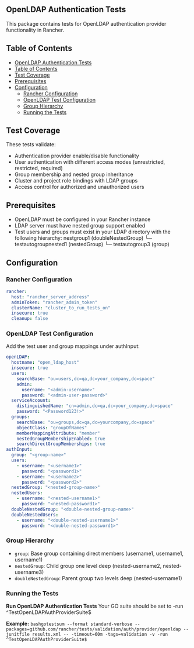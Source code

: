 ## OpenLDAP Authentication Tests

This package contains tests for OpenLDAP authentication provider functionality in Rancher.

## Table of Contents

- [OpenLDAP Authentication Tests](#openldap-authentication-tests)
- [Table of Contents](#table-of-contents)
- [Test Coverage](#test-coverage)
- [Prerequisites](#prerequisites)
- [Configuration](#configuration)
  - [Rancher Configuration](#rancher-configuration)
  - [OpenLDAP Test Configuration](#openldap-test-configuration)
  - [Group Hierarchy](#group-hierarchy)
  - [Running the Tests](#running-the-tests)

## Test Coverage

These tests validate:

- Authentication provider enable/disable functionality
- User authentication with different access modes (unrestricted, restricted, required)
- Group membership and nested group inheritance
- Cluster and project role bindings with LDAP groups
- Access control for authorized and unauthorized users

## Prerequisites

- OpenLDAP must be configured in your Rancher instance
- LDAP server must have nested group support enabled
- Test users and groups must exist in your LDAP directory with the following hierarchy:
  nestgroup1 (doubleNestedGroup)
  └─ testautogroupnested1 (nestedGroup)
  └─ testautogroup3 (group)

## Configuration

### Rancher Configuration

```yaml
rancher:
  host: "rancher_server_address"
  adminToken: "rancher_admin_token"
  clusterName: "cluster_to_run_tests_on"
  insecure: true
  cleanup: false
```

### OpenLDAP Test Configuration

Add the test user and group mappings under authInput:

```yaml
openLDAP:
  hostname: "open_ldap_host"
  insecure: true
  users:
    searchBase: "ou=users,dc=qa,dc=your_company,dc=space"
    admin:
      username: "<admin-username>"
      password: "<admin-user-password>"
  serviceAccount:
    distinguishedName: "cn=admin,dc=qa,dc=your_company,dc=space"
    password: "<Password123!>"
  groups:
    searchBase: "ou=groups,dc=qa,dc=yourcompany,dc=space"
    objectClass: "groupOfNames"
    memberMappingAttribute: "member"
    nestedGroupMembershipEnabled: true
    searchDirectGroupMemberships: true
authInput:
  group: "<group-name>"
  users:
    - username: "<username1>"
      password: "<password1>"
    - username: "<username2>"
      password: "<password2>"
  nestedGroup: "<nested-group-name>"
  nestedUsers:
    - username: "<nested-username1>"
      password: "<nested-password1>"
  doubleNestedGroup: "<double-nested-group-name>"
  doubleNestedUsers:
    - username: "<double-nested-username1>"
      password: "<double-nested-password1>"
```

### Group Hierarchy

- ```group```: Base group containing direct members (username1, username1, username1)
- ```nestedGroup```: Child group one level deep (nested-username2, nested-username3)
- ```doubleNestedGroup```: Parent group two levels deep (nested-username1)

### Running the Tests
**Run OpenLDAP Authentication Tests**
Your GO suite should be set to -run ^TestOpenLDAPAuthProviderSuite$

**Example:**
`bashgotestsum --format standard-verbose --packages=github.com/rancher/tests/validation/auth/provider/openldap --junitfile results.xml -- -timeout=60m -tags=validation -v -run ^TestOpenLDAPAuthProviderSuite$`